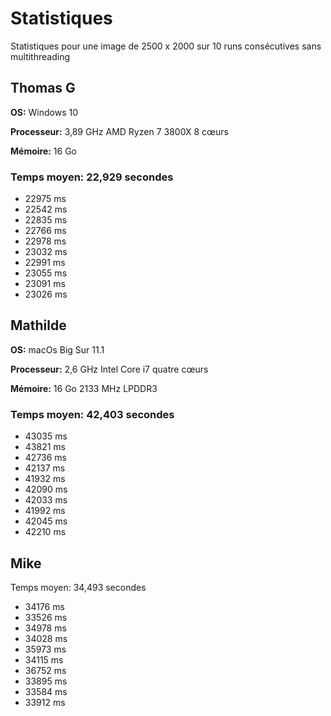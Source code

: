 # Statistiques

Statistiques pour une image de 2500 x 2000 sur 10 runs consécutives sans multithreading

## Thomas G

**OS:** Windows 10

**Processeur:** 3,89 GHz AMD Ryzen 7 3800X 8 cœurs

**Mémoire:** 16 Go

### Temps moyen: 22,929 secondes

- 22975 ms
- 22542 ms
- 22835 ms
- 22766 ms
- 22978 ms
- 23032 ms
- 22991 ms
- 23055 ms
- 23091 ms
- 23026 ms

## Mathilde
**OS:** macOs Big Sur 11.1

**Processeur:** 2,6 GHz Intel Core i7 quatre cœurs

**Mémoire:** 16 Go 2133 MHz LPDDR3

### Temps moyen: 42,403 secondes
- 43035 ms
- 43821 ms
- 42736 ms
- 42137 ms
- 41932 ms
- 42090 ms
- 42033 ms
- 41992 ms
- 42045 ms
- 42210 ms

## Mike

Temps moyen: 34,493 secondes

- 34176 ms
- 33526 ms
- 34978 ms
- 34028 ms
- 35973 ms
- 34115 ms
- 36752 ms
- 33895 ms
- 33584 ms
- 33912 ms
